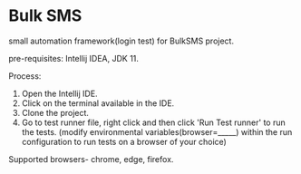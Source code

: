 
# Bulk SMS

small automation framework(login test) for BulkSMS project.

pre-requisites: Intellij IDEA, JDK 11.


Process:

1. Open the Intellij IDE.
2. Click on the terminal available in the IDE.
3. Clone the project.
4. Go to test runner file, right click and then click 'Run Test runner' to run the tests. (modify environmental variables(browser=_____) within the run configuration to run tests on a browser of your choice)

Supported browsers- chrome, edge, firefox.

